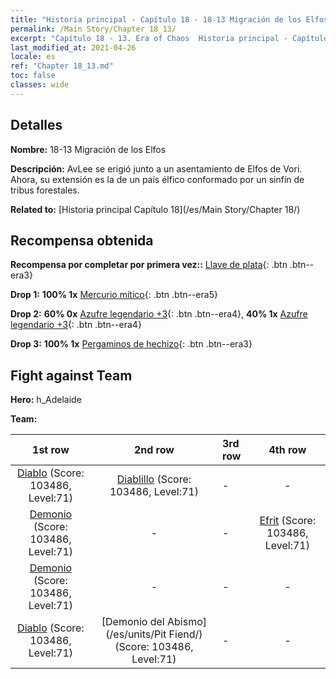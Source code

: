 ```yaml
---
title: "Historia principal - Capítulo 18 - 18-13 Migración de los Elfos"
permalink: /Main Story/Chapter 18_13/
excerpt: "Capítulo 18 - 13. Era of Chaos  Historia principal - Capítulo 18_13. 18-13 Migración de los Elfos"
last_modified_at: 2021-04-26
locale: es
ref: "Chapter 18_13.md"
toc: false
classes: wide
---
```


## Detalles

 **Nombre:** 18-13 Migración de los Elfos

 **Descripción:** AvLee se erigió junto a un asentamiento de Elfos de Vori. Ahora, su extensión es la de un país élfico conformado por un sinfín de tribus forestales.

 **Related to:** [Historia principal Capítulo 18](/es/Main Story/Chapter 18/)

## Recompensa obtenida

 **Recompensa por completar por primera vez::** [Llave de plata](/ItemsES/con_693/){: .btn .btn--era3}

 **Drop 1:** **100% 1x** [Mercurio mítico](/ItemsES/mat_63/){: .btn .btn--era5}

 **Drop 2:** **60% 0x** [Azufre legendario +3](/ItemsES/mat_57/){: .btn .btn--era4}, **40% 1x** [Azufre legendario +3](/ItemsES/mat_57/){: .btn .btn--era4}

 **Drop 3:** **100% 1x** [Pergaminos de hechizo](/ItemsES/con_694/){: .btn .btn--era3}


## Fight against Team
 **Hero:** h_Adelaide

 **Team:**


  | 1st row | 2nd row | 3rd row | 4th row |
  |:----:|:----:|:----|:----:|
  | [Diablo](/es/units/Devil/) (Score: 103486, Level:71)  | [Diablillo](/es/units/Imp/) (Score: 103486, Level:71)  | - | - |
  | [Demonio](/es/units/Demon/) (Score: 103486, Level:71)  | - | - | [Efrit](/es/units/Efreeti/) (Score: 103486, Level:71)  |
  | [Demonio](/es/units/Demon/) (Score: 103486, Level:71)  | - | - | - |
  | [Diablo](/es/units/Devil/) (Score: 103486, Level:71)  | [Demonio del Abismo](/es/units/Pit Fiend/) (Score: 103486, Level:71)  | - | - |


